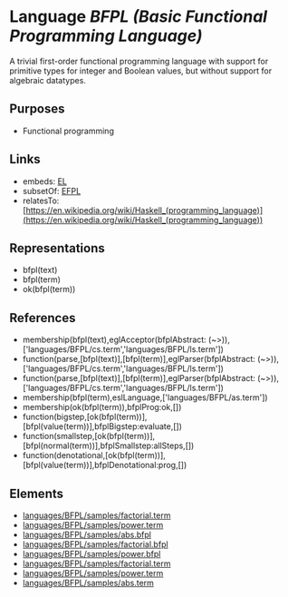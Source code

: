 # Language _BFPL (Basic Functional Programming Language)_
A trivial first-order functional programming language with support for primitive types for integer and Boolean values, but without support for algebraic datatypes.

## Purposes
* Functional programming

## Links
* embeds: [EL](http://softlang.github.io/yas/languages/EL.html)
* subsetOf: [EFPL](http://softlang.github.io/yas/languages/EFPL.html)
* relatesTo: [https://en.wikipedia.org/wiki/Haskell_(programming_language)](https://en.wikipedia.org/wiki/Haskell_(programming_language))

## Representations
* bfpl(text)
* bfpl(term)
* ok(bfpl(term))

## References
* membership(bfpl(text),eglAcceptor(bfplAbstract: (~>)),['languages/BFPL/cs.term','languages/BFPL/ls.term'])
* function(parse,[bfpl(text)],[bfpl(term)],eglParser(bfplAbstract: (~>)),['languages/BFPL/cs.term','languages/BFPL/ls.term'])
* function(parse,[bfpl(text)],[bfpl(term)],eglParser(bfplAbstract: (~>)),['languages/BFPL/cs.term','languages/BFPL/ls.term'])
* membership(bfpl(term),eslLanguage,['languages/BFPL/as.term'])
* membership(ok(bfpl(term)),bfplProg:ok,[])
* function(bigstep,[ok(bfpl(term))],[bfpl(value(term))],bfplBigstep:evaluate,[])
* function(smallstep,[ok(bfpl(term))],[bfpl(normal(term))],bfplSmallstep:allSteps,[])
* function(denotational,[ok(bfpl(term))],[bfpl(value(term))],bfplDenotational:prog,[])

## Elements
* [languages/BFPL/samples/factorial.term](../../languages/BFPL/samples/factorial.term)
* [languages/BFPL/samples/power.term](../../languages/BFPL/samples/power.term)
* [languages/BFPL/samples/abs.bfpl](../../languages/BFPL/samples/abs.bfpl)
* [languages/BFPL/samples/factorial.bfpl](../../languages/BFPL/samples/factorial.bfpl)
* [languages/BFPL/samples/power.bfpl](../../languages/BFPL/samples/power.bfpl)
* [languages/BFPL/samples/factorial.term](../../languages/BFPL/samples/factorial.term)
* [languages/BFPL/samples/power.term](../../languages/BFPL/samples/power.term)
* [languages/BFPL/samples/abs.term](../../languages/BFPL/samples/abs.term)
